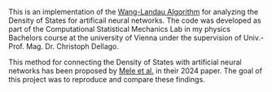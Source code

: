 This is an implementation of the [Wang-Landau Algorithm](https://en.wikipedia.org/wiki/Wang_and_Landau_algorithm) for analyzing the Density of States for artificail neural networks. 
The code was developed as part of the Computational Statistical Mechanics Lab in my physics Bachelors course at the university of Vienna under the supervision of Univ.-Prof. Mag. Dr. Christoph Dellago. 

This method for connecting the Density of States with artificial neural networks has been proposed by [Mele et al.](https://arxiv.org/abs/2409.18683) in their 2024 paper. The goal of this project was to reproduce and compare these findings.
